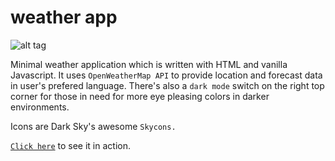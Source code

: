 # weather app
![alt tag](https://i.imgur.com/eebnCvQ.png "this is just a screenshot")

Minimal weather application which is written with HTML and vanilla Javascript. It uses `OpenWeatherMap API` to provide location and forecast data in user's prefered language. There's also a `dark mode` switch on the right top corner for those in need for more eye pleasing colors in darker environments.

Icons are Dark Sky's awesome `Skycons.`

<a href="https://petrirh1.github.io/weather-app/" title="weather-app">`Click here`</a> to see it in action.
